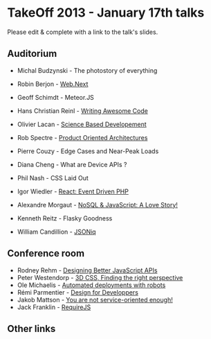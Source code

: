 # TakeOff 2013 - January 17th talks

Please edit & complete with a link to the talk's slides.

## Auditorium

- Michal Budzynski - The photostory of everything
- Robin Berjon - [Web.Next](http://berjon.com/presentations/20130117-web.next/web.next.html)
- Geoff Schimdt - Meteor.JS
- Hans Christian Reinl - [Writing Awesome Code](http://slides.drublic.de/takeoff-awesome-code/)
- Olivier Lacan - [Science Based Developement](https://speakerdeck.com/olivierlacan/science-based-development)
- Rob Spectre - [Product Oriented Architectures](https://github.com/RobSpectre/Talks/tree/master/Product%20Oriented%20Architecture)

- Pierre Couzy - Edge Cases and Near-Peak Loads
- Diana Cheng - What are Device APIs ?
- Phil Nash - CSS Laid Out
- Igor Wiedler - [React: Event Driven PHP](https://speakerdeck.com/igorw/react-takeoffconf)
- Alexandre Morgaut - [NoSQL & JavaScript: A Love Story!](http://www.slideshare.net/slideshow/embed_code/16052552)
- Kenneth Reitz - Flasky Goodness
- William Candillion - [JSONiq](http://www.slideshare.net/wcandillon/jsoniq-the-sql-of-nosql)

## Conference room

- Rodney Rehm - [Designing Better JavaScript APIs](http://rodneyrehm.de/slides/2013-takeoffconf-designing-better-javascript-apis/index.html)
- Peter Westendorp - [3D CSS, Finding the right perspective](http://peterwestendorp.github.com/3d-css-talk)
- Ole Michaelis - [Automated deployments with robots](https://speakerdeck.com/nesquick/automated-deployments-with-robots)
- Rémi Parmentier - [Design for Developpers](http://fr.slideshare.net/HTeuMeuLeu/design-for-developers-16083792)
- Jakob Mattson - [You are not service-oriented enough!](https://speakerdeck.com/jakobmattsson/you-are-not-service-oriented-enough)
- Jack Franklin - [RequireJS](https://speakerdeck.com/jackfranklin/requirejs-take-off-conf)

## Other links
